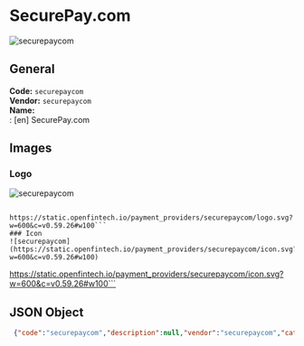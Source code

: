 # SecurePay.com 
![securepaycom](https://static.openfintech.io/payment_providers/securepaycom/logo.svg?w=600&c=v0.59.26#w100)  
## General 
**Code:** `securepaycom`  
**Vendor:** `securepaycom`  
**Name:**  
:	[en] SecurePay.com  
## Images 
### Logo 
![securepaycom](https://static.openfintech.io/payment_providers/securepaycom/logo.svg?w=600&c=v0.59.26#w100)  
```
 https://static.openfintech.io/payment_providers/securepaycom/logo.svg?w=600&c=v0.59.26#w100```  
### Icon 
![securepaycom](https://static.openfintech.io/payment_providers/securepaycom/icon.svg?w=600&c=v0.59.26#w100)  
```
 https://static.openfintech.io/payment_providers/securepaycom/icon.svg?w=600&c=v0.59.26#w100```  
## JSON Object 
```json
 {"code":"securepaycom","description":null,"vendor":"securepaycom","categories":null,"countries":null,"payment_method":null,"payout_method":null,"metadata":{"about_payments_code":"securepaycom"},"name":{"en":"SecurePay.com"}}```  

